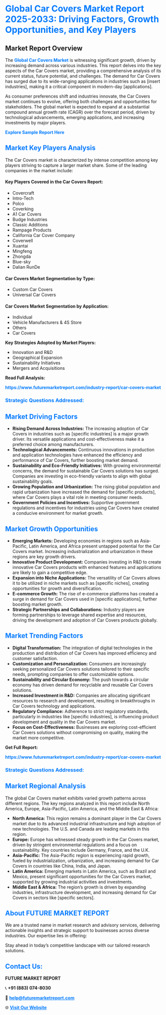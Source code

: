 <h1 style="color: #007BFF;">Global Car Covers Market Report 2025-2033: Driving Factors, Growth Opportunities, and Key Players</h1>

<section id="overview">
<h2>Market Report Overview</h2>
<p>The <a href="https://www.futuremarketreport.com/industry-report/car-covers-market" style="color: #007BFF; text-decoration: none;"><strong>Global Car Covers Market</strong></a> is witnessing significant growth, driven by increasing demand across various industries. This report delves into the key aspects of the Car Covers market, providing a comprehensive analysis of its current status, future potential, and challenges. The demand for Car Covers has surged due to its wide-ranging applications in industries such as [insert industries], making it a critical component in modern-day [applications].</p>
<p>As consumer preferences shift and industries innovate, the Car Covers market continues to evolve, offering both challenges and opportunities for stakeholders. The global market is expected to expand at a substantial compound annual growth rate (CAGR) over the forecast period, driven by technological advancements, emerging applications, and increasing investments by major players.</p>
</section>

<section id="overview">
<p><a href="https://www.futuremarketreport.com/request-sample/reportId=126139" style="color: #007BFF; text-decoration: none;"><strong>Explore Sample Report Here</strong></a></p>
</section>

<section id="key-players">
<h2 style="color: #007BFF;">Market Key Players Analysis</h2>
<p>The Car Covers market is characterized by intense competition among key players striving to capture a larger market share. Some of the leading companies in the market include:</p>
<h4>Key Players Covered in the Car Covers Report:</h4>
<ul><li>Covercraft</li><li>Intro-Tech</li><li>Polco</li><li>Coverking</li><li>A1 Car Covers</li><li>Budge Industries</li><li>Classic Additions</li><li>Rampage Products</li><li>California Car Cover Company</li><li>Coverwell</li><li>Xuantai</li><li>Mingfeng</li><li>Zhongda</li><li>Blue-sky</li><li>Dalian RunDe</li></ul>
<h4>Car Covers Market Segmentation by Type:</h4>
<ul><li>Custom Car Covers</li><li>Universal Car Covers</li></ul>

<h4>Car Covers Market Segmentation by Application:</h4>
<ul><li>Individual</li><li>Vehicle Manufacturers &amp; 4S Store</li><li>Others</li><li>Car Covers</li></ul>
<p><strong>Key Strategies Adopted by Market Players:</strong></p>
<ul>
<li>Innovation and R&D</li>
<li>Geographical Expansion</li>
<li>Sustainability Initiatives</li>
<li>Mergers and Acquisitions</li>
</ul>
</section>

<section>
<p><strong>Read Full Analysis: </strong></p><a href="https://www.futuremarketreport.com/industry-report/car-covers-market" style="color: #007BFF; text-decoration: none;"><strong>https://www.futuremarketreport.com/industry-report/car-covers-market</strong></a>
<h3 style="color: #007BFF;">Strategic Questions Addressed:</h3>
</section>

<section id="driving-factors">
<h2 style="color: #007BFF;">Market Driving Factors</h2>
<ul>
<li><strong>Rising Demand Across Industries:</strong> The increasing adoption of Car Covers in industries such as [specific industries] is a major growth driver. Its versatile applications and cost-effectiveness make it a preferred choice among manufacturers.</li>
<li><strong>Technological Advancements:</strong> Continuous innovations in production and application technologies have enhanced the efficiency and performance of Car Covers, further boosting market demand.</li>
<li><strong>Sustainability and Eco-Friendly Initiatives:</strong> With growing environmental concerns, the demand for sustainable Car Covers solutions has surged. Companies are investing in eco-friendly variants to align with global sustainability goals.</li>
<li><strong>Growing Population and Urbanization:</strong> The rising global population and rapid urbanization have increased the demand for [specific products], where Car Covers plays a vital role in meeting consumer needs.</li>
<li><strong>Government Policies and Incentives:</strong> Supportive government regulations and incentives for industries using Car Covers have created a conducive environment for market growth.</li>
</ul>
</section>

<section id="growth-opportunities">
<h2 style="color: #007BFF;">Market Growth Opportunities</h2>
<ul>
<li><strong>Emerging Markets:</strong> Developing economies in regions such as Asia-Pacific, Latin America, and Africa present untapped potential for the Car Covers market. Increasing industrialization and urbanization in these regions are key growth drivers.</li>
<li><strong>Innovative Product Development:</strong> Companies investing in R&D to create innovative Car Covers products with enhanced features and applications are likely to gain a competitive edge.</li>
<li><strong>Expansion into Niche Applications:</strong> The versatility of Car Covers allows it to be utilized in niche markets such as [specific niches], creating opportunities for growth and diversification.</li>
<li><strong>E-commerce Growth:</strong> The rise of e-commerce platforms has created a surge in demand for Car Covers used in [specific applications], further boosting market growth.</li>
<li><strong>Strategic Partnerships and Collaborations:</strong> Industry players are forming partnerships to leverage shared expertise and resources, driving the development and adoption of Car Covers products globally.</li>
</ul>
</section>

<section id="trending-factors">
<h2 style="color: #007BFF;">Market Trending Factors</h2>
<ul>
<li><strong>Digital Transformation:</strong> The integration of digital technologies in the production and distribution of Car Covers has improved efficiency and customer satisfaction.</li>
<li><strong>Customization and Personalization:</strong> Consumers are increasingly seeking personalized Car Covers solutions tailored to their specific needs, prompting companies to offer customizable options.</li>
<li><strong>Sustainability and Circular Economy:</strong> The push towards a circular economy has driven demand for recyclable and reusable Car Covers solutions.</li>
<li><strong>Increased Investment in R&D:</strong> Companies are allocating significant resources to research and development, resulting in breakthroughs in Car Covers technology and applications.</li>
<li><strong>Regulatory Compliance:</strong> Adherence to strict regulatory standards, particularly in industries like [specific industries], is influencing product development and quality in the Car Covers market.</li>
<li><strong>Focus on Cost-Effectiveness:</strong> Businesses are exploring cost-efficient Car Covers solutions without compromising on quality, making the market more competitive.</li>
</ul>
</section>

<section>
<p><strong>Get Full Report: </strong></p><a href="https://www.futuremarketreport.com/industry-report/car-covers-market" style="color: #007BFF; text-decoration: none;"><strong>https://www.futuremarketreport.com/industry-report/car-covers-market</strong></a>
<h3 style="color: #007BFF;">Strategic Questions Addressed:</h3>
</section>


<section id="regional-analysis">
<h2 style="color: #007BFF;">Market Regional Analysis</h2>
<p>The global Car Covers market exhibits varied growth patterns across different regions. The key regions analyzed in this report include North America, Europe, Asia-Pacific, Latin America, and the Middle East & Africa:</p>
<ul>
<li><strong>North America:</strong> This region remains a dominant player in the Car Covers market due to its advanced industrial infrastructure and high adoption of new technologies. The U.S. and Canada are leading markets in this region.</li>
<li><strong>Europe:</strong> Europe has witnessed steady growth in the Car Covers market, driven by stringent environmental regulations and a focus on sustainability. Key countries include Germany, France, and the U.K.</li>
<li><strong>Asia-Pacific:</strong> The Asia-Pacific region is experiencing rapid growth, fueled by industrialization, urbanization, and increasing demand for Car Covers in countries like China, India, and Japan.</li>
<li><strong>Latin America:</strong> Emerging markets in Latin America, such as Brazil and Mexico, present significant opportunities for the Car Covers market, supported by growing industrial activities and investments.</li>
<li><strong>Middle East & Africa:</strong> The region’s growth is driven by expanding industries, infrastructure development, and increasing demand for Car Covers in sectors like [specific sectors].</li>
</ul>
</section>

<footer>
<h2 style="color: #007BFF;">About FUTURE MARKET REPORT</h2>
<p>We are a trusted name in market research and advisory services, delivering actionable insights and strategic support to businesses across diverse industries. Our expertise lies in offering:</p>

<p>Stay ahead in today’s competitive landscape with our tailored research solutions.</p>

<h2 style="color: #007BFF;">Contact Us:</h2>
<p><strong>FUTURE MARKET REPORT</strong></p>
<p>📞 <strong>+91 (883) 074-8030</strong></p>
<p>📧 <strong><a href="mailto:help@futuremarketreport.com" style="color: #007BFF;">help@futuremarketreport.com</a></strong></p>
<p>🌐 <strong><a href="https://www.futuremarketreport.com/" style="color: #007BFF;">Visit Our Website</a></strong></p>
</footer>
